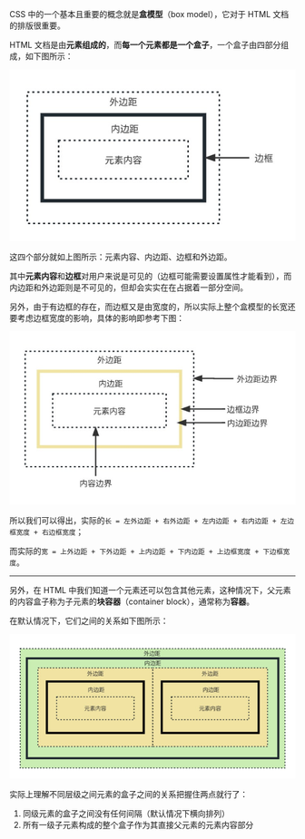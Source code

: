 CSS 中的一个基本且重要的概念就是**盒模型**（box model），它对于 HTML 文档的排版很重要。

HTML 文档是由**元素组成的**，而**每一个元素都是一个盒子**，一个盒子由四部分组成，如下图所示：

![01](images/01.jpg)

这四个部分就如上图所示：元素内容、内边距、边框和外边距。

其中**元素内容**和**边框**对用户来说是可见的（边框可能需要设置属性才能看到），而内边距和外边距则是不可见的，但却会实实在在占据着一部分空间。

另外，由于有边框的存在，而边框又是由宽度的，所以实际上整个盒模型的长宽还要考虑边框宽度的影响，具体的影响即参考下图：

![02](images/02.jpg)

所以我们可以得出，实际的`长 = 左外边距 + 右外边距 + 左内边距 + 右内边距 + 左边框宽度 + 右边框宽度`；

而实际的`宽 = 上外边距 + 下外边距 + 上内边距 + 下内边距 + 上边框宽度 + 下边框宽度`。

****

另外，在 HTML 中我们知道一个元素还可以包含其他元素，这种情况下，父元素的内容盒子称为子元素的**块容器**（container block），通常称为**容器**。

在默认情况下，它们之间的关系如下图所示：

![03](images/03.jpg)

实际上理解不同层级之间元素的盒子之间的关系把握住两点就行了：

1. 同级元素的盒子之间没有任何间隔（默认情况下横向排列）
2. 所有一级子元素构成的整个盒子作为其直接父元素的元素内容部分